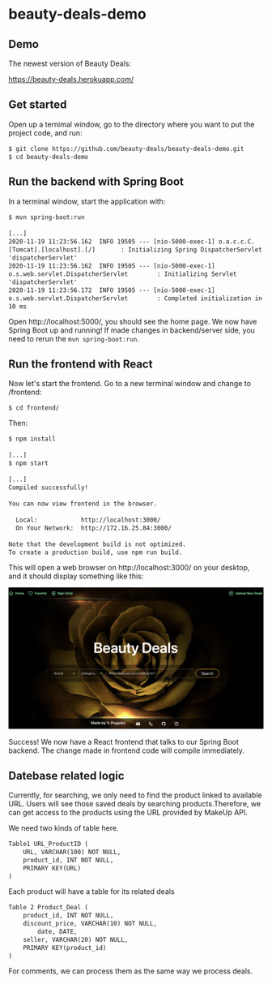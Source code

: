 # beauty-deals-demo

## Demo
The newest version of Beauty Deals:

https://beauty-deals.herokuapp.com/

## Get started
Open up a ternimal window, go to the directory where you want to put the project code, and run:
```
$ git clone https://github.com/beauty-deals/beauty-deals-demo.git
$ cd beauty-deals-demo
```

## Run the backend with Spring Boot
In a terminal window, start the application with:
```
$ mvn spring-boot:run 

[...]
2020-11-19 11:23:56.162  INFO 19505 --- [nio-5000-exec-1] o.a.c.c.C.[Tomcat].[localhost].[/]       : Initializing Spring DispatcherServlet 'dispatcherServlet'
2020-11-19 11:23:56.162  INFO 19505 --- [nio-5000-exec-1] o.s.web.servlet.DispatcherServlet        : Initializing Servlet 'dispatcherServlet'
2020-11-19 11:23:56.172  INFO 19505 --- [nio-5000-exec-1] o.s.web.servlet.DispatcherServlet        : Completed initialization in 10 ms

```
Open http://localhost:5000/, you should see the home page. We now have Spring Boot up and running! If made changes in backend/server side, you need to rerun the `mvn spring-boot:run`.

## Run the frontend with React
Now let's start the frontend. Go to a new terminal window and change to /frontend:
```
$ cd frontend/
```
Then:
```
$ npm install

[...]
$ npm start

[...]
Compiled successfully!

You can now view frontend in the browser.

  Local:            http://localhost:3000/
  On Your Network:  http://172.16.25.84:3000/

Note that the development build is not optimized.
To create a production build, use npm run build.
```
This will open a web browser on http://localhost:3000/ on your desktop, and it should display something like this:

<img width="1042" alt="beautydeals-screenshot" src="https://github.com/beauty-deals/beauty-deals-demo/blob/main/img/WechatIMG73.png?raw=true">

Success! We now have a React frontend that talks to our Spring Boot backend. The change made in frontend code will compile immediately.

## Datebase related logic

Currently, for searching, we only need to find the product linked to available URL.
Users will see those saved deals by searching products.Therefore, we can get access to the products using the URL provided by MakeUp API.

We need two kinds of table here.

```
Table1 URL_ProductID (
	URL, VARCHAR(100) NOT NULL,
	product_id, INT NOT NULL,
	PRIMARY KEY(URL)
)
```

Each product will have a table for its related deals

```
Table 2 Product_Deal (
	product_id, INT NOT NULL,
	discount_price, VARCHAR(10) NOT NULL,
        date, DATE,
	seller, VARCHAR(20) NOT NULL,
	PRIMARY KEY(product_id)
)
```

For comments, we can process them as the same way we process deals.
